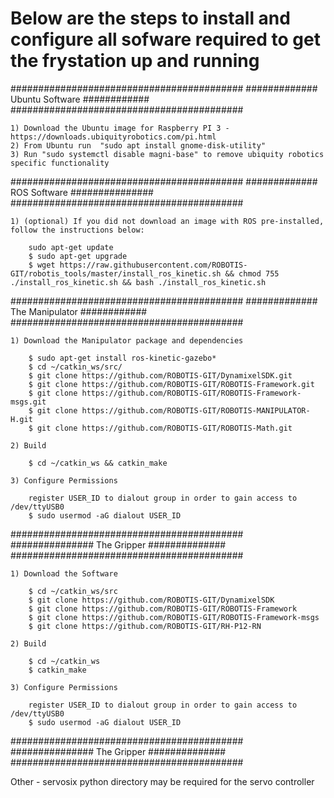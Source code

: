 # Below are the steps to install and configure all sofware required to get the frystation up and running

##########################################
############# Ubuntu Software ############
##########################################

    1) Download the Ubuntu image for Raspberry PI 3 -https://downloads.ubiquityrobotics.com/pi.html
    2) From Ubuntu run  "sudo apt install gnome-disk-utility"
    3) Run "sudo systemctl disable magni-base" to remove ubiquity robotics specific functionality

##########################################
############# ROS Software ###############
##########################################

    1) (optional) If you did not download an image with ROS pre-installed, follow the instructions below:
    
        sudo apt-get update
        $ sudo apt-get upgrade
        $ wget https://raw.githubusercontent.com/ROBOTIS-GIT/robotis_tools/master/install_ros_kinetic.sh && chmod 755 ./install_ros_kinetic.sh && bash ./install_ros_kinetic.sh

##########################################
############# The Manipulator ############
##########################################

    1) Download the Manipulator package and dependencies

        $ sudo apt-get install ros-kinetic-gazebo*
        $ cd ~/catkin_ws/src/
        $ git clone https://github.com/ROBOTIS-GIT/DynamixelSDK.git
        $ git clone https://github.com/ROBOTIS-GIT/ROBOTIS-Framework.git
        $ git clone https://github.com/ROBOTIS-GIT/ROBOTIS-Framework-msgs.git
        $ git clone https://github.com/ROBOTIS-GIT/ROBOTIS-MANIPULATOR-H.git
        $ git clone https://github.com/ROBOTIS-GIT/ROBOTIS-Math.git

    2) Build

        $ cd ~/catkin_ws && catkin_make

    3) Configure Permissions

        register USER_ID to dialout group in order to gain access to /dev/ttyUSB0
        $ sudo usermod -aG dialout USER_ID

##########################################
############### The Gripper ##############
##########################################

    1) Download the Software

        $ cd ~/catkin_ws/src
        $ git clone https://github.com/ROBOTIS-GIT/DynamixelSDK
        $ git clone https://github.com/ROBOTIS-GIT/ROBOTIS-Framework
        $ git clone https://github.com/ROBOTIS-GIT/ROBOTIS-Framework-msgs
        $ git clone https://github.com/ROBOTIS-GIT/RH-P12-RN

    2) Build

        $ cd ~/catkin_ws
        $ catkin_make

    3) Configure Permissions

        register USER_ID to dialout group in order to gain access to /dev/ttyUSB0
        $ sudo usermod -aG dialout USER_ID

##########################################
############### The Gripper ##############
##########################################

Other - servosix python directory may be required for the servo controller

